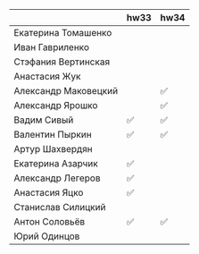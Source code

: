 | |hw33|hw34|
|-|---|---|
|Екатерина Томашенко|
|Иван Гавриленко|
|Стэфания Вертинская|
|Анастасия Жук|
|Александр Маковецкий||✅|
|Александр Ярошко||✅|
|Вадим Сивый|✅|✅|
|Валентин Пыркин|✅|✅|
|Артур Шахвердян|
|Екатерина Азарчик|✅|
|Александр Легеров|✅|
|Анастасия Яцко|✅|
|Станислав Силицкий|
|Антон Соловьёв|✅|✅|
|Юрий Одинцов|
